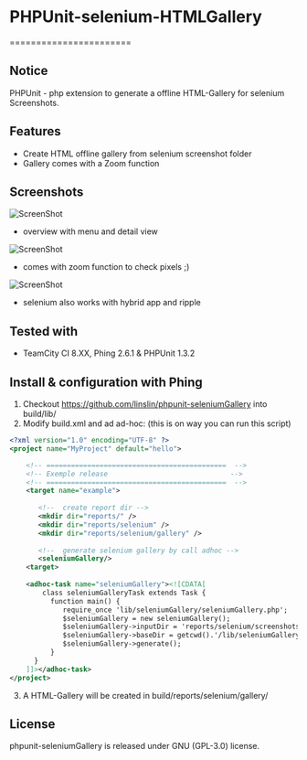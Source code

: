 # PHPUnit-selenium-HTMLGallery
=======================

## Notice
PHPUnit - php extension to generate a offline HTML-Gallery for selenium Screenshots.

## Features

- Create HTML offline gallery from selenium screenshot folder
- Gallery comes with a Zoom function

## Screenshots

![ScreenShot](https://raw2.github.com/linslin/PHPUnit-selenium-HTMLGallery/development/art/screen1.png)
- overview with menu and detail view

![ScreenShot](https://raw2.github.com/linslin/PHPUnit-selenium-HTMLGallery/development/art/screen2.png)
- comes with zoom function to check pixels ;)

![ScreenShot](https://raw2.github.com/linslin/PHPUnit-selenium-HTMLGallery/development/art/screen3.png)
- selenium also works with hybrid app and ripple 


## Tested with

- TeamCity CI 8.XX, Phing 2.6.1 & PHPUnit 1.3.2

## Install & configuration with Phing

1. Checkout https://github.com/linslin/phpunit-seleniumGallery into build/lib/
2. Modify build.xml and ad ad-hoc: (this is on way you can run this script)
```xml
<?xml version="1.0" encoding="UTF-8" ?>
<project name="MyProject" default="hello">

    <!-- ============================================  -->
    <!-- Exemple release                              -->
    <!-- ============================================  -->
    <target name="example">
    
       <!--  create report dir -->
       <mkdir dir="reports/" />
       <mkdir dir="reports/selenium" />
       <mkdir dir="reports/selenium/gallery" />
        
       <!--  generate selenium gallery by call adhoc -->
       <seleniumGallery/>
    <target> 
        
    <adhoc-task name="seleniumGallery"><![CDATA[
        class seleniumGalleryTask extends Task {
          function main() {
             require_once 'lib/seleniumGallery/seleniumGallery.php';
             $seleniumGallery = new seleniumGallery();
             $seleniumGallery->inputDir = 'reports/selenium/screenshots';
             $seleniumGallery->baseDir = getcwd().'/lib/seleniumGallery';
             $seleniumGallery->generate();
          }
      }
    ]]></adhoc-task>
</project> 
```

3. A HTML-Gallery will be created in build/reports/selenium/gallery/

## License
phpunit-seleniumGallery is released under GNU (GPL-3.0) license.